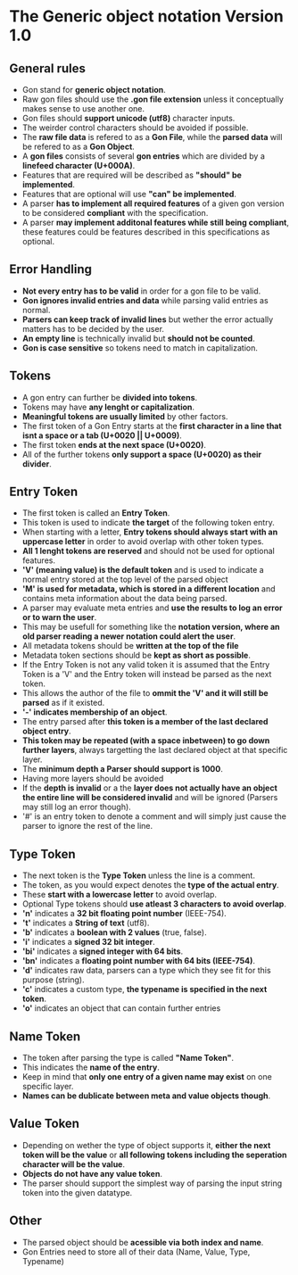# The Generic object notation Version 1.0


## General rules
- Gon stand for **generic object notation**.
- Raw gon files should use the **.gon file extension** unless it conceptually makes sense to use another one.
- Gon files should **support unicode (utf8)** character inputs.
- The weirder control characters should be avoided if possible.
- The **raw file data** is refered to as a **Gon File**, while the **parsed data** will be refered to as a **Gon Object**.
- A **gon files** consists of several **gon entries** which are divided by a **linefeed character (U+000A)**.
- Features that are required will be described as **"should" be implemented**.
- Features that are optional will use **"can" be implemented**.
- A parser **has to implement all required features** of a given gon version to be considered **compliant** with the specification.
- A parser **may implement additonal features while still being compliant**, these features could be features described in this specifications as optional.

## Error Handling
- **Not every entry has to be valid** in order for a gon file to be valid.
- **Gon ignores invalid entries and data** while parsing valid entries as normal.
- **Parsers can keep track of invalid lines** but wether the error actually matters has to be decided by the user.
- **An empty line** is technically invalid but **should not be counted**.
- **Gon is case sensitive** so tokens need to match in capitalization.

## Tokens
- A gon entry can further be **divided into tokens**.
- Tokens may have **any lenght or capitalization**.
- **Meaningful tokens are usually limited** by other factors.
- The first token of a Gon Entry starts at the **first character in a line that isnt a space or a tab (U+0020 || U+0009)**.
- The first token **ends at the next space (U+0020)**.
- All of the further tokens **only support a space (U+0020) as their divider**.

## Entry Token
- The first token is called an **Entry Token**.
- This token is used to indicate **the target** of the following token entry.
- When starting with a letter, **Entry tokens should always start with an uppercase letter** in order to avoid overlap with other token types.
- **All 1 lenght tokens are reserved** and should not be used for optional features.
- **'V' (meaning value) is the default token** and is used to indicate a normal entry stored at the top level of the parsed object
- **'M' is used for metadata, which is stored in a different location** and contains meta information about the data being parsed.
- A parser may evaluate meta entries and **use the results to log an error or to warn the user**.
- This may be usefull for something like the **notation version, where an old parser reading a newer notation could alert the user**.
- All metadata tokens should be **written at the top of the file**
- Metadata token sections should be **kept as short as possible**.
- If the Entry Token is not any valid token it is assumed that the Entry Token is a 'V' and the Entry token will instead be parsed as the next token.
- This allows the author of the file to **ommit the 'V' and it will still be parsed** as if it existed.
- **'-' indicates membership of an object**.
- The entry parsed after **this token is a member of the last declared object entry**.
- **This token may be repeated (with a space inbetween) to go down further layers**, always targetting the last declared object at that specific layer.
- The **minimum depth a Parser should support is 1000**.
- Having more layers should be avoided
- If the **depth is invalid** or a the **layer does not actually have an object the entire line will be considered invalid** and will be ignored (Parsers may still log an error though).
- '#' is an entry token to denote a comment and will simply just cause the parser to ignore the rest of the line.

## Type Token
- The next token is the **Type Token** unless the line is a comment.
- The token, as you would expect denotes the **type of the actual entry**.
- These **start with a lowercase letter** to avoid overlap.
- Optional Type tokens should **use atleast 3 characters to avoid overlap**.
- **'n'** indicates a **32 bit floating point number** (IEEE-754).
- **'t'** indicates a **String of text** (utf8).
- **'b'** indicates a **boolean with 2 values** (true, false).
- **'i'** indicates a **signed 32 bit integer**.
- **'bi'** indicates a **signed integer with 64 bits**.
- **'bn'** indicates a **floating point number with 64 bits (IEEE-754)**.
- **'d'** indicates raw data, parsers can a type which they see fit for this purpose (string).
- **'c'** indicates a custom type, **the typename is specified in the next token**.
- **'o'** indicates an object that can contain further entries
## Name Token
- The token after parsing the type is called **"Name Token"**.
- This indicates the **name of the entry**.
- Keep in mind that **only one entry of a given name may exist** on one specific layer.
- **Names can be dublicate between meta and value objects though**.

## Value Token
- Depending on wether the type of object supports it, **either the next token will be the value** or **all following tokens including the seperation character will be the value**.
- **Objects do not have any value token**.
- The parser should support the simplest way of parsing the input string token into the given datatype.

## Other
- The parsed object should be **acessible via both index and name**.
- Gon Entries need to store all of their data (Name, Value, Type, Typename)
